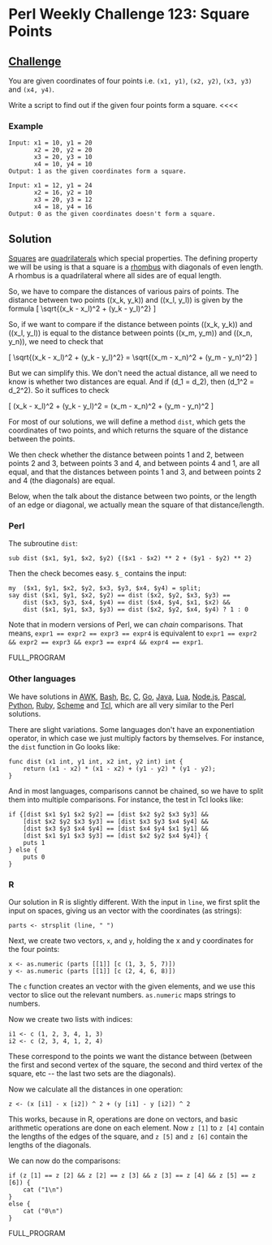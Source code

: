 # Perl Weekly Challenge 123: Square Points

## [Challenge][task2]
>>>>
You are given coordinates of four points i.e. `(x1, y1)`, `(x2, y2)`,
`(x3, y3)` and `(x4, y4)`.

Write a script to find out if the given four points form a square.
<<<<

[task2]: https://theweeklychallenge.org/blog/perl-weekly-challenge-123/#TASK2

### Example

~~~~
Input: x1 = 10, y1 = 20
       x2 = 20, y2 = 20
       x3 = 20, y3 = 10
       x4 = 10, y4 = 10
Output: 1 as the given coordinates form a square.

Input: x1 = 12, y1 = 24
       x2 = 16, y2 = 10
       x3 = 20, y3 = 12
       x4 = 18, y4 = 16
Output: 0 as the given coordinates doesn't form a square.
~~~~

## Solution

[Squares](#wiki) are [quadrilaterals](#wiki) which special properties.
The defining property we will be using is that a square is a [rhombus](#wiki)
with diagonals of even length. A rhombus is a quadrilateral where all
sides are of equal length.

So, we have to compare the distances of various pairs of points. The
distance between two points \((x_k, y_k)\) and \((x_l, y_l)\) is given
by the formula 
\[
    \sqrt{(x_k - x_l)^2 + (y_k - y_l)^2}
\]

So, if we want to compare if the distance between points
\((x_k, y_k)\) and \((x_l, y_l)\) is equal to the distance
between points \((x_m, y_m)\) and \((x_n, y_n)\), we 
need to check that

\[
    \sqrt{(x_k - x_l)^2 + (y_k - y_l)^2} =
    \sqrt{(x_m - x_n)^2 + (y_m - y_n)^2}
\]

But we can simplify this. We don't need the actual distance, all we
need to know is whether two distances are equal. And if \(d_1 = d_2\),
then \(d_1^2 = d_2^2\). So it suffices to check

\[
    (x_k - x_l)^2 + (y_k - y_l)^2 =
    (x_m - x_n)^2 + (y_m - y_n)^2
\]

For most of our solutions, we will define a method `dist`, which gets
the coordinates of two points, and which returns the square of the
distance between the points.

We then check whether the distance between points 1 and 2,
between points 2 and 3, between points 3 and 4, and between points 4 and 1,
are all equal, and that the distances between points 1 and 3, and
between points 2 and 4 (the diagonals) are equal.

Below, when the talk about the distance between two points, or the length
of an edge or diagonal, we actually mean the square of that distance/length.

### Perl

The subroutine `dist`:

~~~~
sub dist ($x1, $y1, $x2, $y2) {($x1 - $x2) ** 2 + ($y1 - $y2) ** 2}
~~~~

Then the check becomes easy. `$_` contains the input:

~~~~
my  ($x1, $y1, $x2, $y2, $x3, $y3, $x4, $y4) = split;
say dist ($x1, $y1, $x2, $y2) == dist ($x2, $y2, $x3, $y3) ==
    dist ($x3, $y3, $x4, $y4) == dist ($x4, $y4, $x1, $x2) &&
    dist ($x1, $y1, $x3, $y3) == dist ($x2, $y2, $x4, $y4) ? 1 : 0
~~~~

Note that in modern versions of Perl, we can *chain* comparisons.
That means, `expr1 == expr2 == expr3 == expr4` is equivalent to
`expr1 == expr2 && expr2 == expr3 && expr3 == expr4 && expr4 == expr1`.

FULL_PROGRAM

### Other languages

We have solutions in [AWK](#github), [Bash](#github), [Bc](#github),
[C](#github), [Go](#github), [Java](#github), [Lua](#github),
[Node.js](#github), [Pascal](#github), [Python](#github), [Ruby](#github),
[Scheme](#github) and [Tcl](#github), which are all very similar to
the Perl solutions.

There are slight variations. Some languages don't have an exponentiation
operator, in which case we just multiply factors by themselves. For
instance, the `dist` function in Go looks like:

~~~~
func dist (x1 int, y1 int, x2 int, y2 int) int {
    return (x1 - x2) * (x1 - x2) + (y1 - y2) * (y1 - y2);
}
~~~~

And in most languages, comparisons cannot be chained, so we have
to split them into multiple comparisons. For instance, the test
in Tcl looks like:

~~~~
if {[dist $x1 $y1 $x2 $y2] == [dist $x2 $y2 $x3 $y3] &&
    [dist $x2 $y2 $x3 $y3] == [dist $x3 $y3 $x4 $y4] &&
    [dist $x3 $y3 $x4 $y4] == [dist $x4 $y4 $x1 $y1] &&
    [dist $x1 $y1 $x3 $y3] == [dist $x2 $y2 $x4 $y4]} {
    puts 1
} else {
    puts 0
}
~~~~

### R

Our solution in R is slightly different. With the input in `line`,
we first split the input on spaces, giving us an vector with the
coordinates (as strings):

~~~~
parts <- strsplit (line, " ")
~~~~

Next, we create two vectors, `x`, and `y`, holding the x and y coordinates
for the four points:

~~~~
x <- as.numeric (parts [[1]] [c (1, 3, 5, 7)])
y <- as.numeric (parts [[1]] [c (2, 4, 6, 8)])
~~~~

The `c` function creates an vector with the given elements, and we use
this vector to slice out the relevant numbers. `as.numeric` maps strings
to numbers.

Now we create two lists with indices:

~~~~
i1 <- c (1, 2, 3, 4, 1, 3)
i2 <- c (2, 3, 4, 1, 2, 4)
~~~~

These correspond to the points we want the distance between (between the
first and second vertex of the square, the second and third vertex of
the square, etc -- the last two sets are the diagonals).

Now we calculate all the distances in one operation:

~~~~
z <- (x [i1] - x [i2]) ^ 2 + (y [i1] - y [i2]) ^ 2
~~~~

This works, because in R, operations are done on vectors, and
basic arithmetic operations are done on each element. Now `z [1]` to
`z [4]` contain the lengths of the edges of the square, and `z [5]`
and `z [6]` contain the lengths of the diagonals.

We can now do the comparisons:

~~~~
if (z [1] == z [2] && z [2] == z [3] && z [3] == z [4] && z [5] == z [6]) {
    cat ("1\n")
}
else {
    cat ("0\n")
}
~~~~

FULL_PROGRAM
